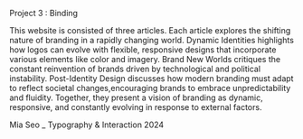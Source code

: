 Project 3 : Binding

This website is consisted of three articles. Each article explores the shifting nature of branding in a rapidly changing world. Dynamic Identities highlights how logos can evolve with flexible, responsive designs that incorporate various elements like color and imagery. Brand New Worlds critiques the constant reinvention of brands driven by technological and political instability. Post-Identity Design discusses how modern branding must adapt to reflect societal changes,encouraging brands to embrace unpredictability and fluidity. Together, they present a vision of branding as dynamic, responsive, and constantly evolving in response to external factors.

Mia Seo _ Typography & Interaction 2024